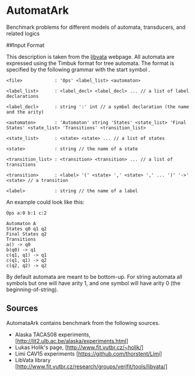 # AutomatArk
Benchmark problems for different models of automata, transducers, and related logics

##Input Format

This description is taken from the [libvata](http://www.fit.vutbr.cz/research/groups/verifit/tools/libvata/)
webpage.
All automata are expressed using the Timbuk format for tree automata. 
The format is specified by the following grammar with the start symbol <file>.

```
<file>            : 'Ops' <label_list> <automaton>

<label_list>      : <label_decl> <label_decl> ... // a list of label declarations

<label_decl>      : string ':' int // a symbol declaration (the name and the arity)

<automaton>       : 'Automaton' string 'States' <state_list> 'Final States' <state_list> 'Transitions' <transition_list>

<state_list>      : <state> <state> ... // a list of states

<state>           : string // the name of a state

<transition_list> : <transition> <transition> ... // a list of transitions

<transition>      : <label> '(' <state> ',' <state> ',' ... ')' '->' <state> // a transition

<label>           : string // the name of a label
```
An example could look like this:
```
Ops a:0 b:1 c:2

Automaton A
States q0 q1 q2
Final States q2 
Transitions
a() -> q0
b(q0) -> q1
c(q1, q1) -> q1
c(q1, q1) -> q2
c(q2, q2) -> q2
```

By default automata are meant to be bottom-up.
For string automata all symbols but one will have arity 1, and one symbol will have arity 
0 (the beginning-of-string).

## Sources
AutomataArk contains benchmark from the following sources.

* Alaska TACAS08 experiments, [http://lit2.ulb.ac.be/alaska/experiments.html]
* Lukas Holik's page, [http://www.fit.vutbr.cz/~holik/]
* Limi CAV15 experiments [https://github.com/thorstent/Limi]
* LibVata library [http://www.fit.vutbr.cz/research/groups/verifit/tools/libvata/]